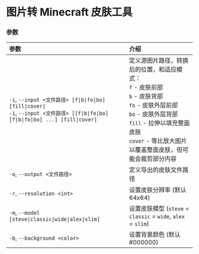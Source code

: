 # 图片转 Minecraft 皮肤工具

### 参数

| 参数                                                                                                                                 | 介绍                                                                                                                                                               |
|:-----------------------------------------------------------------------------------------------------------------------------------|:-----------------------------------------------------------------------------------------------------------------------------------------------------------------|
| `-i`, `--input <文件路径> [f\|b\|fo\|bo] [fill\|cover]` <br/> `-i`, `--input <文件路径> [[f\|b\|fo\|bo] [f\|b\|fo\|bo] ...] [fill\|cover]` | 定义源图片路径，转换后的位置，和适应模式：<br/> `f` - 皮肤前部 <br/> `b` - 皮肤背部 <br/> `fo` - 皮肤外层前部 <br/> `bo` - 皮肤外层背部 <br/> `fill` - 拉伸以填充整面皮肤 <br/> `cover` - 等比放大图片以覆盖整面皮肤，但可能会裁剪部分内容 |
| `-o`, `--output <文件路径>`                                                                                                            | 定义导出的皮肤文件路径                                                                                                                                                      |
| `-r`, `--resolution <int>`                                                                                                         | 设置皮肤分辨率 (默认 64x64)                                                                                                                                               |
| `-m`, `--model [steve\|classic\|wide\|alex\|slim]`                                                                                 | 设置皮肤模型 (`steve` = `classic` = `wide`, `alex` = `slim`)                                                                                                           |                |
| `-b`, `--background <color>`                                                                                                       | 设置背景颜色 (默认 #000000)                                                                                                                                              |
